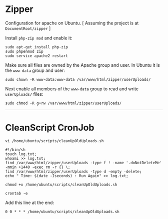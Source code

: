 # Zipper
Configuration for apache on Ubuntu.
[ Assuming the project is at `DocumentRoot/zipper` ]

Install `php-zip mod` and enable it:
```
sudo apt-get install php-zip
sudo phpenmod zip
sudo service apache2 restart
```
Make sure all files are owned by the Apache group and user. In Ubuntu it is the `www-data` group and user:
```
sudo chown -R www-data:www-data /var/www/html/zipper/userUploads/
```
Next enable all members of the `www-data` group to read and write `userUploads/` files:
```
sudo chmod -R g+rw /var/www/html/zipper/userUploads/
```

---

# CleanScript CronJob

`vi /home/ubuntu/scripts/cleanUpOldUploads.sh`
```
#!/bin/sh
touch log.txt;
whoami >> log.txt;
find /var/www/html/zipper/userUploads -type f ! -name '.doNotDeleteMe' -mmin +1440 -exec rm -r {} \;
find /var/www/html/zipper/userUploads -type d -empty -delete;
echo " Time: $(date -Iseconds) : Run Again" >> log.txt;
```
`chmod +x /home/ubuntu/scripts/cleanUpOldUploads.sh`

`crontab -e`

Add this line at the end:
```
0 0 * * * /home/ubuntu/scripts/cleanUpOldUploads.sh
```